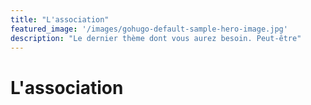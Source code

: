 ```yaml
---
title: "L'association"
featured_image: '/images/gohugo-default-sample-hero-image.jpg'
description: "Le dernier thème dont vous aurez besoin. Peut-être"
---
```


# L'association
